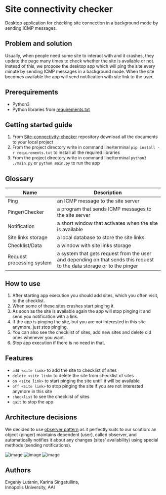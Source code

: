 # Site connectivity checker
Desktop application for checking site connection in a background mode by sending ICMP messages.

## Problem and solution
Usually, when people need some site to interact with and it crashes, they update the page many times to check whether the site is available or not. Instead of this, we propose the desktop app which will ping the site every minute by sending ICMP messages in a background mode. When the site becomes available the app will send notification with site link to the user.

## Prerequirements
* Python3
* Python libraries from [requirements.txt](https://github.com/curlykorine/Site-connectivity-checker/blob/main/requirements.txt)

## Getting started guide
1. From [Site-connectivity-checker](https://github.com/curlykorine/Site-connectivity-checker) repository download all the documents to your local project
2. From the project directory write in command line/terminal `pip install -r requirements.txt` to install all the required libraries 
3. From the project directory write in command line/terminal `python3 ./main.py` or `python main.py` to run the app

## Glossary
Name                      | Description
--------------------------|--------------------------------------------------------------------
Ping                      | an ICMP message to the site server
Pinger/Checker            | a program that sends ICMP messages to the site server
Notification              | a short window that activates when the site is available
Site links storage        | a local database to store the site links
Checklist/Data            | a window with site links storage 
Request processing system | a system that gets request from the user and depending on that sends this request to the data storage or to the pinger

## How to use
1. After starting app execution you should add sites, which you often visit, to the checklist.
2. When some of these sites crashes start pinging it.
3. As soon as the site is available again the app will stop pinging it and send you notification with a link.
4. If the app is pinging the site, but you are not interested in this site anymore, just stop pinging.
5. You can also see the checklist of sites, add new sites and delete old ones whenever you want.
6. Stop app execution if there is no need in that.

## Features
* `add <site link>` to add the site to checklist of sites
* `delete <site link>` to delete the site from checklist of sites
* `on <site link>` to start pinging the site untill it will be available
* `off <site link>` to stop pinging the site if you are not interested anymore in this site
* `checklist` to see the checklist of sites
* `quit` to stop the app

## Architecture decisions
We decided to use [observer pattern](https://en.wikipedia.org/wiki/Observer_pattern) as it perfectly suits to our solution: an object (pinger) maintains dependent (user), called observer, and  automatically notifies it about any changes (sites' availability) using special methods (sending notifications).

![image](https://user-images.githubusercontent.com/69847727/134787343-0310f0ba-1a09-4f75-8a11-3a44077a3b41.png)
![image](https://user-images.githubusercontent.com/69847727/134787351-17ae8031-4ecf-41ee-b876-662e076e5a03.png)
![image](https://user-images.githubusercontent.com/69847727/134787464-a5ae3cf2-5a77-45f7-9645-c0a86edffdb6.png)

## Authors
Evgeniy Lutanin, Karina Singatullina,  
Innopolis University, AAI
